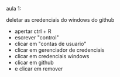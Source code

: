 aula 1:

deletar as credenciais do windows do github
- apertar ctrl + R
- escrever   "control"
- clicar em "contas de usuario"
- clicar em gerenciador de credenciais
- clicar em credenciais windows
- clicar em github
- e clicar em remover

  
